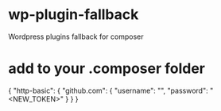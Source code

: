 # wp-plugin-fallback
Wordpress plugins fallback for composer

# add to your .composer folder
{
  "http-basic": {
    "github.com": {
        "username": "<YOUR-USERNAME>",
        "password": "<NEW_TOKEN>"
    }
  }
}